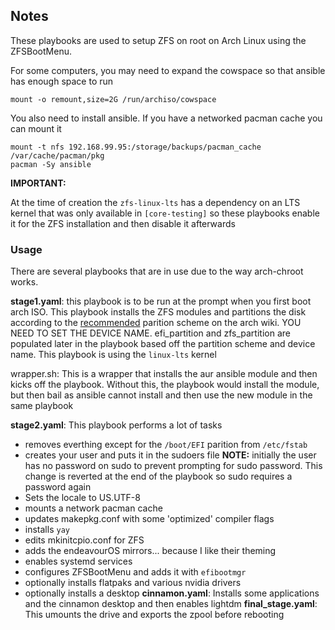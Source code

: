 ## Notes

These playbooks are used to setup ZFS on root on Arch Linux using the ZFSBootMenu. 

For some computers, you may need to expand the cowspace so that ansible has enough space to run

```
mount -o remount,size=2G /run/archiso/cowspace
```

You also need to install ansible. If you have a networked pacman cache you can mount it

```
mount -t nfs 192.168.99.95:/storage/backups/pacman_cache /var/cache/pacman/pkg
pacman -Sy ansible
```


**IMPORTANT:**

At the time of creation the `zfs-linux-lts` has a dependency on an LTS kernel that was only available in `[core-testing]` so these playbooks enable it for the ZFS installation and then disable it afterwards


### Usage

There are several playbooks that are in use due to the way arch-chroot works. 

__stage1.yaml__: this playbook is to be run at the prompt when you first boot arch ISO. This playbook installs the ZFS modules and partitions the disk according to the [recommended](https://wiki.archlinux.org/title/Install_Arch_Linux_on_ZFS#Partition_scheme) parition scheme on the arch wiki. YOU NEED TO SET THE DEVICE NAME. efi_partition and zfs_partition are populated later in the playbook based off the partition scheme and device name. This playbook is using the `linux-lts` kernel

wrapper.sh: This is a wrapper that installs the aur ansible module and then kicks off the playbook. Without this, the playbook would install the module, but then bail as ansible cannot install and then use the new module in the same playbook

__stage2.yaml__: This playbook performs a lot of tasks
* removes everthing except for the `/boot/EFI` parition from `/etc/fstab`
* creates your user and puts it in the sudoers file **NOTE:** initially the user has no password on sudo to prevent prompting for sudo password. This change is reverted at the end of the playbook so sudo requires a password again
* Sets the locale to US.UTF-8
* mounts a network pacman cache
* updates makepkg.conf with some 'optimized' compiler flags
* installs `yay`
* edits mkinitcpio.conf for ZFS
* adds the endeavourOS mirrors... because I like their theming
* enables systemd services
* configures ZFSBootMenu and adds it with `efibootmgr`
* optionally installs flatpaks and various nvidia drivers
* optionally installs a desktop
__cinnamon.yaml__: Installs some applications and the cinnamon desktop and then enables lightdm
__final_stage.yaml__: This umounts the drive and exports the zpool before rebooting
